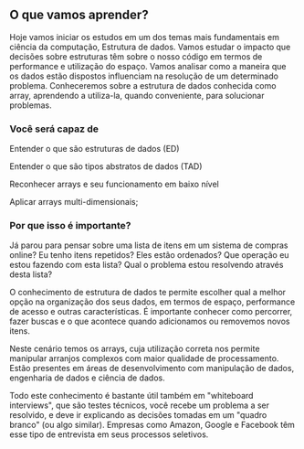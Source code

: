 ## O que vamos aprender?

Hoje vamos iniciar os estudos em um dos temas mais fundamentais em ciência da computação, Estrutura de dados. Vamos estudar o impacto que decisões sobre estruturas têm sobre o nosso código em termos de performance e utilização do espaço. Vamos analisar como a maneira que os dados estão dispostos influenciam na resolução de um determinado problema. Conheceremos sobre a estrutura de dados conhecida como array, aprendendo a utiliza-la, quando conveniente, para solucionar problemas.

### Você será capaz de

Entender o que são estruturas de dados (ED)

Entender o que são tipos abstratos de dados (TAD)

Reconhecer arrays e seu funcionamento em baixo nível

Aplicar arrays multi-dimensionais;

### Por que isso é importante?

Já parou para pensar sobre uma lista de itens em um sistema de compras online? Eu tenho itens repetidos? Eles estão ordenados? Que operação eu estou fazendo com esta lista? Qual o problema estou resolvendo através desta lista?

O conhecimento de estrutura de dados te permite escolher qual a melhor opção na organização dos seus dados, em termos de espaço, performance de acesso e outras características. É importante conhecer como percorrer, fazer buscas e o que acontece quando adicionamos ou removemos novos itens.

Neste cenário temos os arrays, cuja utilização correta nos permite manipular arranjos complexos com maior qualidade de processamento. Estão presentes em áreas de desenvolvimento com manipulação de dados, engenharia de dados e ciência de dados.

Todo este conhecimento é bastante útil também em "whiteboard interviews", que são testes técnicos, você recebe um problema a ser resolvido, e deve ir explicando as decisões tomadas em um "quadro branco" (ou algo similar). Empresas como Amazon, Google e Facebook têm esse tipo de entrevista em seus processos seletivos.
